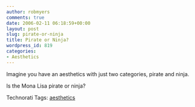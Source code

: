 ```yaml
---
author: robmyers
comments: true
date: 2006-02-11 06:18:59+00:00
layout: post
slug: pirate-or-ninja
title: Pirate or Ninja?
wordpress_id: 819
categories:
- Aesthetics
---
```


  
Imagine you have an aesthetics with just two categories, pirate and ninja.  


  
Is the Mona Lisa pirate or ninja?  


  


Technorati Tags: [aesthetics](http://www.technorati.com/tag/aesthetics)

  


